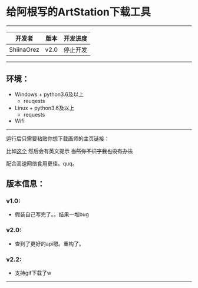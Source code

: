 # 给阿根写的ArtStation下载工具

-----

|开发者|版本|开发进度|
|------|---|--------|
|ShiinaOrez|v2.0|停止开发|

-----

## 环境：

+ Windows + python3.6及以上
  + reuqests
+ Linux + python3.6及以上
  + requests
+ Wifi
------

运行后只需要粘贴你想下载画师的主页链接：

比如[这个](https://www.artstation.com/timbougami)
然后会有英文提示  ~~当然你不识字我也没有办法~~

配合高速网络食用更佳。quq。

## 版本信息：

### v1.0:
  + 假装自己写完了。。结果一堆bug

### v2.0:
  + 查到了更好的api嗯。重构了。

### v2.2:
  + 支持gif下载了w

-----
